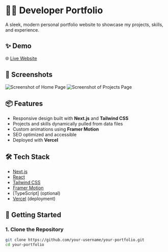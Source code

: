 # 🧑‍💻 Developer Portfolio

A sleek, modern personal portfolio website to showcase my projects, skills, and experience.

## ✨ Demo

🌐 [Live Website](https://your-domain.vercel.app)

## 📸 Screenshots

![Screenshot of Home Page](path/to/screenshot1.png)
![Screenshot of Projects Page](path/to/screenshot2.png)

## 📦 Features

- Responsive design built with **Next.js** and **Tailwind CSS**
- Projects and skills dynamically pulled from data files
- Custom animations using **Framer Motion**
- SEO optimized and accessible
- Deployed with **Vercel**

## 🛠️ Tech Stack

- [Next.js](https://nextjs.org/)
- [React](https://react.dev/)
- [Tailwind CSS](https://tailwindcss.com/)
- [Framer Motion](https://www.framer.com/motion/)
- [TypeScript] (optional)
- [Vercel](https://vercel.com/) (deployment)

## 🚀 Getting Started

### 1. Clone the Repository

```bash
git clone https://github.com/your-username/your-portfolio.git
cd your-portfolio
```
